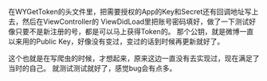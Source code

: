 在WYGetToken的头文件里，把需要授权的App的Key和Secret还有回调地址写上去，然后在ViewController的 ViewDidLoad里把账号密码填好，做了一下测试好像只要不是新注册的号，都是可以马上获得Token的。
那个公钥，就是微博一直以来用的Public Key，好像没有变过，变过的话到时候再更新就好了。



这个也就是在写爬虫的时候，才想起来，原来这边一直没有去实现过，现在满足了当时的自己。
就测试测试就好了，感觉bug会有点多。

